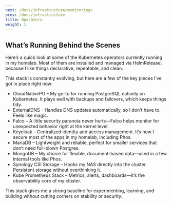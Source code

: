 ```yaml
---
next: /docs/infrastructure/monitoring/
prev: /docs/infrastructure
title: Operators
weight: 1
---
```


## What’s Running Behind the Scenes

Here’s a quick look at some of the Kubernetes operators currently running in my homelab.
Most of them are installed and managed via HelmRelease,
because I like things declarative, repeatable, and clean.

This stack is constantly evolving, but here are a few of the key pieces
I’ve got in place right now:

* CloudNativePG – My go-to for running PostgreSQL natively on Kubernetes.
It plays well with backups and failovers, which keeps things tidy.
* ExternalDNS – Handles DNS updates automatically,
so I don’t have to. Feels like magic.
* Falco – A little security paranoia never hurts—Falco helps
monitor for unexpected behavior right at the kernel level.
* Keycloak – Centralized identity and access management. It’s how I
secure most of the apps in my homelab, including Phos.
* MariaDB – Lightweight and reliable, perfect for smaller services
that don’t need full-blown Postgres.
* MongoDB – My choice for flexible, document-based data—used in
a few internal tools like Phos.
* Synology CSI Storage – Hooks my NAS directly into the cluster.
Persistent storage without overthinking it.
* Kube Prometheus Stack – Metrics, alerts, dashboards—it’s
the observability core of my cluster.

This stack gives me a strong baseline for experimenting, learning,
and building without cutting corners on stability or security.
